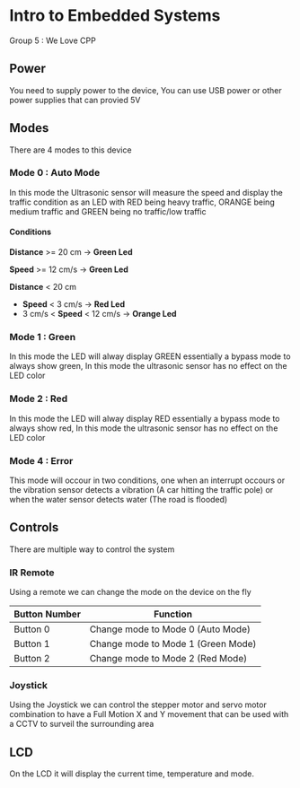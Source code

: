 # Intro to Embedded Systems

Group 5 : We Love CPP

## Power

You need to supply power to the device, You can use USB power or other power supplies that can provied 5V

## Modes

There are 4 modes to this device

### Mode 0 : Auto Mode

In this mode the Ultrasonic sensor will measure the speed and display the traffic condition as an LED with RED being heavy traffic, ORANGE being medium traffic and GREEN being no traffic/low traffic

#### Conditions

**Distance** >= 20 cm -> **Green Led**

**Speed** >= 12 cm/s -> **Green Led**

**Distance** < 20 cm

- **Speed** < 3 cm/s -> **Red Led**
- 3 cm/s < **Speed** < 12 cm/s -> **Orange Led**

### Mode 1 : Green

In this mode the LED will alway display GREEN essentially a bypass mode to always show green, In this mode the ultrasonic sensor has no effect on the LED color

### Mode 2 : Red

In this mode the LED will alway display RED essentially a bypass mode to always show red, In this mode the ultrasonic sensor has no effect on the LED color

### Mode 4 : Error

This mode will occour in two conditions, one when an interrupt occours or the vibration sensor detects a vibration (A car hitting the traffic pole) or when the water sensor detects water (The road is flooded)

## Controls

There are multiple way to control the system

### IR Remote

Using a remote we can change the mode on the device on the fly

|Button Number | Function|
|------------ | -------------|
|Button 0  | Change mode to Mode 0 (Auto Mode)|
|Button 1  | Change mode to Mode 1 (Green Mode)|
|Button 2  | Change mode to Mode 2 (Red Mode)|

### Joystick

Using the Joystick we can control the stepper motor and servo motor combination to have a Full Motion X and Y movement that can be used with a CCTV to surveil the surrounding area

## LCD

On the LCD it will display the current time, temperature and mode.
